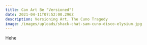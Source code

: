 ```yaml
---
title: Can Art Be "Versioned"?
date: 2021-04-11T07:52:00.296Z
description: Versioning Art, The Cuno Tragedy
image: /images/uploads/shack-chat-sam-cuno-disco-elysium.jpg
---
```

Hehe